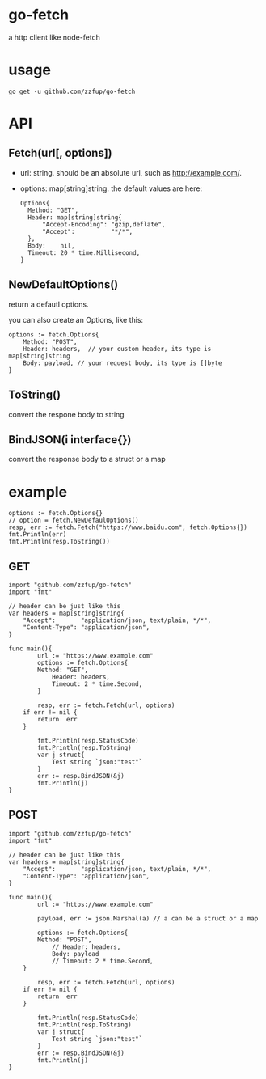 # go-fetch

a http client like node-fetch

# usage

```
go get -u github.com/zzfup/go-fetch
```

# API

## Fetch(url[, options])

- url: string. should be an absolute url, such as http://example.com/.
- options: map[string]string. the default values are here:

  ```golang
  Options{
  	Method: "GET",
	Header: map[string]string{
  		"Accept-Encoding": "gzip,deflate",
  		"Accept":          "*/*",
  	},
 	Body:    nil,
	Timeout: 20 * time.Millisecond,
  }
  ```

## NewDefaultOptions()

return a defautl options.

you can also create an Options, like this:

```golang
options := fetch.Options{
    Method: "POST",
    Header: headers,  // your custom header, its type is map[string]string
    Body: payload, // your request body, its type is []byte
}
```

## ToString()

convert the respone body to string

## BindJSON(i interface{})

convert the response body to a struct or a map

# example

```golang
options := fetch.Options{}
// option = fetch.NewDefaulOptions()
resp, err := fetch.Fetch("https://www.baidu.com", fetch.Options{})
fmt.Println(err)
fmt.Println(resp.ToString())
```

## GET

```golang
import "github.com/zzfup/go-fetch"
import "fmt"

// header can be just like this
var headers = map[string]string{
	"Accept":       "application/json, text/plain, */*",
	"Content-Type": "application/json",
}

func main(){
    	url := "https://www.example.com"
    	options := fetch.Options{
		Method: "GET",
        	Header: headers,
        	Timeout: 2 * time.Second,
    	}

    	resp, err := fetch.Fetch(url, options)
	if err != nil {
		return  err
	}

    	fmt.Println(resp.StatusCode)
    	fmt.Println(resp.ToString)
    	var j struct{
        	Test string `json:"test"`
    	}
    	err := resp.BindJSON(&j)
    	fmt.Println(j)
}
```

## POST

```golang
import "github.com/zzfup/go-fetch"
import "fmt"

// header can be just like this
var headers = map[string]string{
	"Accept":       "application/json, text/plain, */*",
	"Content-Type": "application/json",
}

func main(){
    	url := "https://www.example.com"

    	payload, err := json.Marshal(a) // a can be a struct or a map

    	options := fetch.Options{
		Method: "POST",
        	// Header: headers,
        	Body: payload
        	// Timeout: 2 * time.Second,
	}

    	resp, err := fetch.Fetch(url, options)
	if err != nil {
		return  err
	}

    	fmt.Println(resp.StatusCode)
    	fmt.Println(resp.ToString)
    	var j struct{
        	Test string `json:"test"`
    	}
    	err := resp.BindJSON(&j)
    	fmt.Println(j)
}
```
